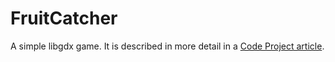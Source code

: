 FruitCatcher
============

A simple libgdx game. It is described in more detail in a [Code Project article](http://www.codeproject.com/Articles/702957/Create-your-first-Android-Game-with-libgdx).
